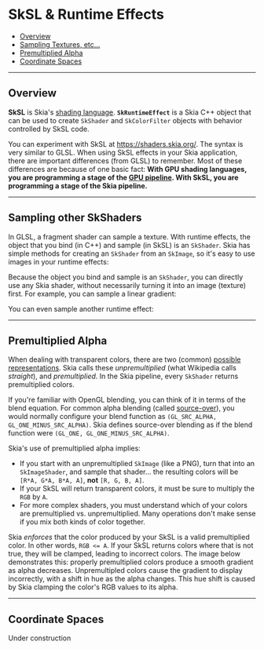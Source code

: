 SkSL & Runtime Effects
======================

+   [Overview](#overview)
+   [Sampling Textures, etc...](#children)
+   [Premultiplied Alpha](#premul)
+   [Coordinate Spaces](#coords)

* * *

<span id="overview">Overview</span>
-----------------------------------

**SkSL** is Skia's [shading language](https://en.wikipedia.org/wiki/Shading_language).
**`SkRuntimeEffect`** is a Skia C++ object that can be used to create `SkShader` and
`SkColorFilter` objects with behavior controlled by SkSL code.

You can experiment with SkSL at https://shaders.skia.org/. The syntax is very similar to GLSL.
When using SkSL effects in your Skia application, there are important differences (from GLSL)
to remember. Most of these differences are because of one basic fact: **With GPU shading languages,
you are programming a stage of the [GPU pipeline](https://www.khronos.org/opengl/wiki/Rendering_Pipeline_Overview). With SkSL, you are programming a stage of
the Skia pipeline.**

* * *

<span id="children">Sampling other SkShaders</span>
---------------------------------------------------

In GLSL, a fragment shader can sample a texture. With runtime effects, the object that you bind
(in C++) and sample (in SkSL) is an `SkShader`. Skia has simple methods for creating an `SkShader`
from an `SkImage`, so it's easy to use images in your runtime effects:

<fiddle-embed name='194aa388494b7cdfa57a01968b5cf1ee'></fiddle-embed>

Because the object you bind and sample is an `SkShader`, you can directly use any Skia shader,
without necessarily turning it into an image (texture) first. For example, you can sample a linear gradient:

<fiddle-embed name='381b785f1ca50a0335be1bfe74c2f421'></fiddle-embed>

You can even sample another runtime effect:

<fiddle-embed name='13b446d926326481b340842f05014a9c'></fiddle-embed>

* * *

<span id="premul">Premultiplied Alpha</span>
--------------------------------------------

When dealing with transparent colors, there are two (common)
[possible representations](https://en.wikipedia.org/wiki/Alpha_compositing#Straight_versus_premultiplied). Skia calls these _unpremultiplied_ (what
Wikipedia calls _straight_), and _premultiplied_. In the Skia pipeline, every `SkShader` returns
premultiplied colors.

If you're familiar with OpenGL blending, you can think of it in terms of the blend equation.
For common alpha blending (called [source-over](https://developer.android.com/reference/android/graphics/PorterDuff.Mode#SRC_OVER)), you would normally configure your blend function as
`(GL_SRC_ALPHA, GL_ONE_MINUS_SRC_ALPHA)`. Skia defines source-over blending as if the blend function
were `(GL_ONE, GL_ONE_MINUS_SRC_ALPHA)`.

Skia's use of premultiplied alpha implies:

* If you start with an unpremultiplied `SkImage` (like a PNG), turn that into an `SkImageShader`,
  and sample that shader... the resulting colors will be `[R*A, G*A, B*A, A]`, **not** `[R, G, B, A]`.
* If your SkSL will return transparent colors, it must be sure to multiply the `RGB` by `A`.
* For more complex shaders, you must understand which of your colors are premultiplied vs.
  unpremultiplied. Many operations don't make sense if you mix both kinds of color together.

Skia _enforces_ that the color produced by your SkSL is a valid premultiplied color.
In other words, `RGB <= A`. If your SkSL returns colors where that is not true, they will be
clamped, leading to incorrect colors. The image below demonstrates this: properly premultiplied
colors produce a smooth gradient as alpha decreases. Unpremultipled colors cause the gradient to
display incorrectly, with a shift in hue as the alpha changes. This hue shift is caused by Skia
clamping the color's RGB values to its alpha.

<fiddle-embed name='e97da657941673896ea6b55703463d8a'></fiddle-embed>

* * *

<span id="coords">Coordinate Spaces</span>
--------------------------------------------

Under construction
